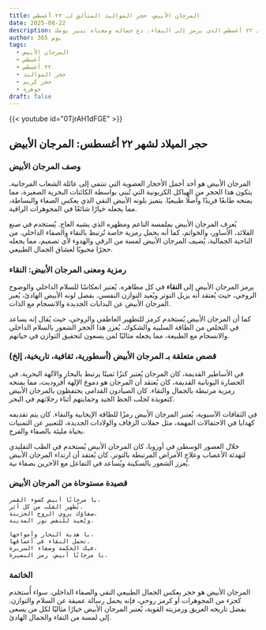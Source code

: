 ```yaml
---
title: المرجان الأبيض، حجر المواليد المتألق لـ ٢٢ أغسطس
date: 2025-08-22
description: اشعر بأهمية المرجان الأبيض، حجر المواليد لـ ٢٢ أغسطس الذي يرمز إلى النقاء. دع جماله ومعناه ينير يومك.
author: 365 يوم
tags:
  - المرجان الأبيض
  - أغسطس
  - ٢٢ أغسطس
  - حجر المواليد
  - حجر كريم
  - جوهرة
draft: false
---
```


{{< youtube id="0TjrAH1dFGE" >}}

## حجر الميلاد لشهر ٢٢ أغسطس: المرجان الأبيض

### وصف المرجان الأبيض

المرجان الأبيض هو أحد أجمل الأحجار العضوية التي تنتمي إلى عائلة الشعاب المرجانية. يتكون هذا الحجر من الهياكل الكربونية التي تُبنى بواسطة الكائنات البحرية الصغيرة، مما يمنحه طابعًا فريدًا وأصلًا طبيعيًا. يتميز بلونه الأبيض النقي الذي يعكس الصفاء والبساطة، مما يجعله خيارًا شائعًا في المجوهرات الراقية.

يُعرف المرجان الأبيض بملمسه الناعم ومظهره الذي يشبه العاج. يُستخدم في صنع القلائد، الأساور، والخواتم، كما أنه يحمل رمزية خاصة تُرتبط بالنقاء والصفاء الداخلي. من الناحية الجمالية، يُضيف المرجان الأبيض لمسة من الرقي والهدوء لأي تصميم، مما يجعله حجرًا محبوبًا لعشاق الجمال الطبيعي.

### رمزية ومعنى المرجان الأبيض: النقاء

يرمز المرجان الأبيض إلى **النقاء** في كل مظاهره. يُعتبر انعكاسًا للسلام الداخلي والوضوح الروحي، حيث يُعتقد أنه يزيل التوتر ويُعيد التوازن النفسي. بفضل لونه الأبيض الهادئ، يُعبر المرجان الأبيض عن البدايات الجديدة والانسجام مع الذات.

كما أن المرجان الأبيض يُستخدم كرمز للتطهير العاطفي والروحي، حيث يُقال إنه يساعد في التخلص من الطاقة السلبية والشكوك. يُعزز هذا الحجر الشعور بالسلام الداخلي والانسجام مع الطبيعة، مما يجعله مثاليًا لمن يسعون لتحقيق التوازن في حياتهم.

### قصص متعلقة بـ المرجان الأبيض (أسطورية، ثقافية، تاريخية، إلخ)

في الأساطير القديمة، كان المرجان يُعتبر كنزًا ثمينًا يرتبط بالبحار والآلهة البحرية. في الحضارة اليونانية القديمة، كان يُعتقد أن المرجان هو دموع الإلهة أفروديت، مما يمنحه رمزية مرتبطة بالجمال والنقاء. كان الصيادون القدامى يحتفظون بالمرجان الأبيض كتعويذة لجلب الحظ الجيد وحمايتهم أثناء رحلاتهم في البحر.

في الثقافات الآسيوية، يُعتبر المرجان الأبيض رمزًا للطاقة الإيجابية والنقاء. كان يتم تقديمه كهدايا في الاحتفالات المهمة، مثل حفلات الزفاف والولادات الجديدة، للتعبير عن التمنيات بحياة مليئة بالصفاء والفرح.

خلال العصور الوسطى في أوروبا، كان المرجان الأبيض يُستخدم في الطب التقليدي لتهدئة الأعصاب وعلاج الأمراض المرتبطة بالتوتر. كان يُعتقد أن ارتداء المرجان الأبيض يُعزز الشعور بالسكينة ويُساعد في التفاعل مع الآخرين بصفاء نية.

### قصيدة مستوحاة من المرجان الأبيض

```
يا مرجانًا أبيض كضوء القمر،  
تُطهر القلب من كل أثر.  
صفاؤك يروي الروح الحزينة،  
ويُعيد للنفس نور المدينة.

يا هدية البحار وأمواجها،  
تحمل النقاء في أعماقها.  
فيك الحكمة وصفاء السريرة،  
يا مرجانًا أبيض، رمز البصيرة.
```

### الخاتمة

المرجان الأبيض هو حجر يعكس الجمال الطبيعي النقي والصفاء الداخلي. سواء أُستخدم كجزء من المجوهرات أو كرمز روحي، فإنه يحمل رسالة عميقة عن السلام والتوازن. بفضل تاريخه العريق ورمزيته القوية، يُعتبر المرجان الأبيض خيارًا مثاليًا لكل من يسعى إلى لمسة من النقاء والجمال الهادئ.
